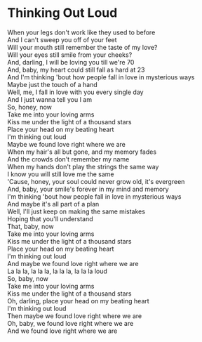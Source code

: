 # Thinking Out Loud

When your legs don't work like they used to before  
And I can't sweep you off of your feet  
Will your mouth still remember the taste of my love?  
Will your eyes still smile from your cheeks?  
And, darling, I will be loving you till we're 70  
And, baby, my heart could still fall as hard at 23  
And I'm thinking 'bout how people fall in love in mysterious ways  
Maybe just the touch of a hand  
Well, me, I fall in love with you every single day  
And I just wanna tell you I am  
So, honey, now  
Take me into your loving arms  
Kiss me under the light of a thousand stars  
Place your head on my beating heart  
I'm thinking out loud  
Maybe we found love right where we are  
When my hair's all but gone, and my memory fades  
And the crowds don't remember my name  
When my hands don't play the strings the same way  
I know you will still love me the same  
'Cause, honey, your soul could never grow old, it's evergreen  
And, baby, your smile's forever in my mind and memory  
I'm thinking 'bout how people fall in love in mysterious ways  
And maybe it's all part of a plan  
Well, I'll just keep on making the same mistakes  
Hoping that you'll understand  
That, baby, now  
Take me into your loving arms  
Kiss me under the light of a thousand stars  
Place your head on my beating heart  
I'm thinking out loud  
And maybe we found love right where we are  
La la la, la la la, la la la, la la la loud  
So, baby, now  
Take me into your loving arms  
Kiss me under the light of a thousand stars  
Oh, darling, place your head on my beating heart  
I'm thinking out loud  
Then maybe we found love right where we are  
Oh, baby, we found love right where we are  
And we found love right where we are
